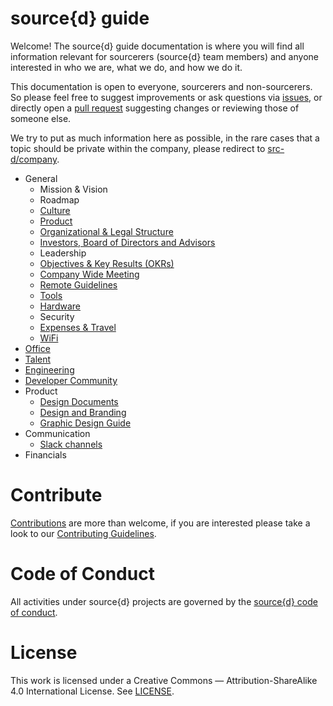 # source{d} guide

Welcome! The source{d} guide documentation is where you will find all information relevant for sourcerers (source{d} team members) and anyone interested in who we are, what we do, and how we do it.

This documentation is open to everyone, sourcerers and non-sourcerers. So please feel free to suggest improvements or ask questions via [issues](https://github.com/src-d/guide/issues), or directly open a [pull request](https://github.com/src-d/guide/pulls) suggesting changes or reviewing those of someone else.

We try to put as much information here as possible, in the rare cases that a topic should be private within the company, please redirect to [src-d/company](https://github.com/src-d/company/).

* General
  * Mission & Vision
  * Roadmap
  * [Culture](general/culture.md)
  * [Product](general/product.md)
  * [Organizational & Legal Structure](general/organizational_legal_structure.md)
  * [Investors, Board of Directors and Advisors](general/investors_board_advisors.md)
  * Leadership
  * [Objectives & Key Results (OKRs)](https://github.com/src-d/okrs)
  * [Company Wide Meeting](general/company_wide_meeting.md)
  * [Remote Guidelines](remote/remote_guidelines.md)
  * [Tools](general/tools.md)
  * [Hardware](general/available_hardware.md)
  * Security
  * [Expenses & Travel](general/expenses_travel.md)
  * [WiFi](general/wifi.md)
* [Office](office/)
* [Talent](talent/)
* [Engineering](engineering/)
* [Developer Community](developer-community/)
* Product
  * [Design Documents](product/design-documents.md)
  * [Design and Branding](https://github.com/src-d/design)
  * [Graphic Design Guide](product/graphic-design-guide.md)
* Communication
  * [Slack channels](communication/slack_channels.md)
* Financials


# Contribute

[Contributions](https://github.com/src-d/guide/issues) are more than welcome, if you are interested please take a look to
our [Contributing Guidelines](engineering/documents/CONTRIBUTING.md).


# Code of Conduct

All activities under source{d} projects are governed by the [source{d} code of conduct](.github/CODE_OF_CONDUCT.md).


# License

This work is licensed under a Creative Commons — Attribution-ShareAlike 4.0 International License. See [LICENSE](./LICENSE.md).
